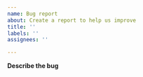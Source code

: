 ```yaml
---
name: Bug report
about: Create a report to help us improve
title: ''
labels: ''
assignees: ''

---
```


**Describe the bug**

